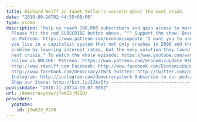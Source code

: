 ```yaml
---
title: Richard Wolff on Janet Yellen's concern about the next crash
date: "2019-09-26T02:44:55+08:00"
type: video
description: 'Help us reach 100,000 subscribers and gain access to more studio time!
  Please hit the red SUBSCRIBE button above. ^^^ Support the show! Become an EU patron
  on Patreon: https://www.patreon.com/economicupdate "I want you to understand that
  you live in a capitalist system that not only crashes in 2008 and then solves the
  problem by lowering interest rates, but the very solution they found sets up the
  next crisis." To watch the whole episode: https://www.youtube.com/watch?v=UxVruqRiShQ&t=465s
  Follow us ONLINE: Patreon: https://www.patreon.com/economicupdate Websites: http://www.democracyatwork.info/econo...
  http://www.rdwolff.com Facebook: http://www.facebook.com/EconomicUpdate http://www.facebook.com/RichardDWolff
  http://www.facebook.com/DemocracyatWrk Twitter: http://twitter.com/profwolff http://twitter.com/democracyatwrk
  Instagram: http://instagram.com/democracyatwrk Subscribe to our podcast: http://economicupdate.libsyn.com
  Shop our Store: http://bit.ly/2JkxIfy ----------------------------------------------------------------------------'
publishdate: "2018-11-28T14:19:07.000Z"
url: /democracynow/jTwKZ3_MJI0/
providers:
  youtube:
    id: jTwKZ3_MJI0
---
```

